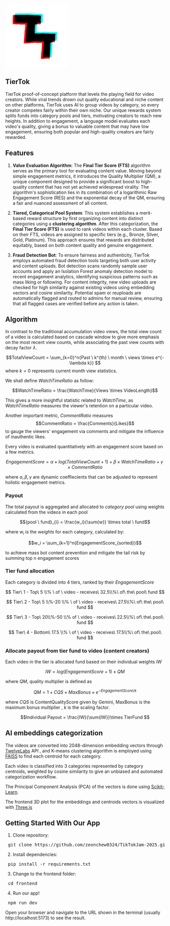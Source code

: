 <img src="TierTok.jpg" width="200" height="200" />

## TierTok

TierTok proof-of-concept platform that levels the playing field for video creators. While viral trends drown out quality educational and niche content on other platforms, TierTok uses AI to group videos by category, so every creator competes fairly within their own niche. Our unique rewards system splits funds into category pools and tiers, motivating creators to reach new heights. In addition to engagement, a language model evaluates each video's quality, giving a bonus to valuable content that may have low engagement, ensuring both popular and high-quality creators are fairly rewarded.

## Features
1. **Value Evaluation Algorithm**: The **Final Tier Score (FTS)** algorithm serves as the primary tool for evaluating content value. Moving beyond simple engagement metrics, it introduces the Quality Multiplier (QM), a unique component designed to provide a significant boost to high-quality content that has not yet achieved widespread virality. The algorithm's sophistication lies in its combination of a logarithmic Raw Engagement Score (RES) and the exponential decay of the QM, ensuring a fair and nuanced assessment of all content.

2. **Tiered, Categorical Pool System**: This system establishes a merit-based reward structure by first organizing content into distinct categories using a **clustering algorithm**. After this categorization, the **Final Tier Score (FTS)** is used to rank videos within each cluster. Based on their FTS, videos are assigned to specific tiers (e.g., Bronze, Silver, Gold, Platinum). This approach ensures that rewards are distributed equitably, based on both content quality and genuine engagement.

3. **Fraud Detection Bot**: To ensure fairness and authenticity, TierTok employs automated fraud detection tools targeting both user activity and content uploads. Bot detection scans randomly sample user accounts and apply an Isolation Forest anomaly detection model to recent engagement analytics, identifying suspicious patterns such as mass liking or following. For content integrity, new video uploads are checked for high similarity against existing videos using embedding vectors and cosine similarity. Potential spam or reuploads are automatically flagged and routed to admins for manual review, ensuring that all flagged cases are verified before any action is taken.

## Algorithm
In contrast to the traditional accumulation video views, the total view count of a video is calculated
based on cascade window to give more emphasis on the most recent view counts, while associating the past
view counts with decay factor $\lambda$.

$$TotalViewCount = \sum_{k=0}^n{Past \ k^{th} \ month \ views \times e^{-\lambda k}} $$
where $k=0$ represents current month view statistics.

We shall define $WatchTimeRatio$ as follow:

$$WatchTimeRatio = \frac{WatchTime}{Views \times VideoLength}$$

This gives a more insightful statistic related to $WatchTime$, as $WatchTimeRatio$ measures the 
viewer's retention on a particular video.

Another important metric, $CommentRatio$ measures
$$CommentRatio = \frac{Comments}{Likes}$$
to gauge the viewers' engagement via comments and mitigate the influence of inauthentic likes.

Every video is evaluated quantitatively with an engagement score based on a few metrics.

$$EngagementScore = \alpha \times log(TotalViewCount + 1) + \beta \times WatchTimeRatio + \gamma \times CommentRatio$$

where $\alpha, \beta, \gamma$ are dynamic coeffiecients that can be adjusted to represent holistic engagement metrics.

### Payout

The total payout is aggregated and allocated to *category pool* using weights calculated from the videos in each pool

$${pool \ fund}_{i} = \frac{w_i}{\sum{w}} \times total \ fund$$


where $w_i$ is the *weights* for each category, calculated by:

$$w_i = \sum_{k=1}^n{EngagementScore_{sorted}}$$

to achieve mass bot content prevention and mitigate the tail risk by summing top n engagement scores 

### Tier fund allocation

Each category is divided into 4 tiers, ranked by their *EngagementScore*

$$
Tier\ 1 - Top\ 5 \\% \ of \ video - receives\ 32.5\\%\ of\ the\ pool\ fund
$$

$$
Tier\ 2 - Top\ 5 \\%-20 \\% \ of \ video - receives\ 27.5\\%\ of\ the\ pool\ fund
$$

$$
Tier\ 3 - Top\ 20\\%-50 \\% of \ video - receives\ 22.5\\%\ of\ the\ pool\ fund
$$

$$
Tier\ 4 - Bottom\ 17.5 \\% \ of \ video - receives\ 17.5\\%\ of\ the\ pool\ fund
$$


### Allocate payout from tier fund to video (content creators)

Each video in the tier is allocated fund based on their individual weights $IW$

$$IW = log(EngagementScore+1) \times QM$$

where $QM$, quality multiplier is defined as

$$QM = 1 + CQS \times MaxBonus \times e^{- EngagementScore/k}$$

where $CQS$ is ContentQualityScore given by Gemini, MaxBonus is the maximum bonus multiplier , $k$ is the scaling factor. 

$$Individual Payout = \frac{IW}{\sum{IW}}\times TierFund $$

## AI embeddings categorization


The videos are converted into 2048-dimension embedding vectors through [TwelveLabs](https://www.twelvelabs.io/) API
, and K-means clustering algorithm is employed using [FAISS](https://ai.meta.com/tools/faiss/) to find each centroid for each category.

Each video is classified into 3 categories represented by category centroids, weighted by cosine similarity
 to give an unbiased and automated categorization workflow.

The Principal Component Analysis (PCA) of the vectors is done using [Scikit-Learn](https://scikit-learn.org/stable/index.html).

The frontend 3D plot for the embeddings and centroids vectors is visualized with [Three.js](https://threejs.org/)



## Getting Started With Our App
1. Clone repository:
 <pre> git clone https://github.com/zeonchew0324/TikTokJam-2025.git </pre>

2. Install dependencies:
 <pre> pip install -r requirements.txt </pre>

3. Change to the frontend folder:
  <pre> cd frontend </pre>

4. Run our app!
 <pre> npm run dev </pre>

Open your browser and navigate to the URL shown in the terminal (usually http://localhost:5173) to see the result.


